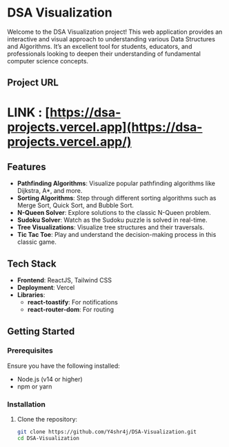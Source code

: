 # DSA Visualization

Welcome to the DSA Visualization project! This web application provides an interactive and visual approach to understanding various Data Structures and Algorithms. It’s an excellent tool for students, educators, and professionals looking to deepen their understanding of fundamental computer science concepts.

## Project URL

# LINK : [https://dsa-projects.vercel.app](https://dsa-projects.vercel.app/)

## Features

- **Pathfinding Algorithms**: Visualize popular pathfinding algorithms like Dijkstra, A*, and more.
- **Sorting Algorithms**: Step through different sorting algorithms such as Merge Sort, Quick Sort, and Bubble Sort.
- **N-Queen Solver**: Explore solutions to the classic N-Queen problem.
- **Sudoku Solver**: Watch as the Sudoku puzzle is solved in real-time.
- **Tree Visualizations**: Visualize tree structures and their traversals.
- **Tic Tac Toe**: Play and understand the decision-making process in this classic game.

## Tech Stack

- **Frontend**: ReactJS, Tailwind CSS
- **Deployment**: Vercel
- **Libraries**: 
  - **react-toastify**: For notifications
  - **react-router-dom**: For routing

## Getting Started

### Prerequisites

Ensure you have the following installed:

- Node.js (v14 or higher)
- npm or yarn

### Installation

1. Clone the repository:

   ```bash
   git clone https://github.com/Y4shr4j/DSA-Visualization.git
   cd DSA-Visualization
